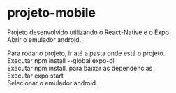 # projeto-mobile

Projeto desenvolvido utilizando o React-Native e o Expo <br>
Abrir o emulador android.

Para rodar o projeto, ir até a pasta onde está o projeto.<br>
Executar npm install --global expo-cli<br>
Executar npm install, para baixar as dependências<br>
Executar expo start<br>
Selecionar o emulador android. 

